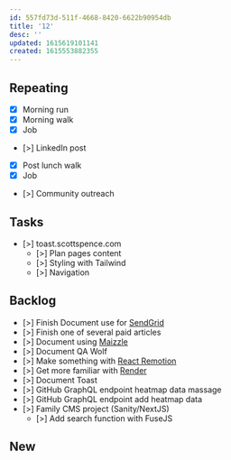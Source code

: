 ```yaml
---
id: 557fd73d-511f-4668-8420-6622b90954db
title: '12'
desc: ''
updated: 1615619101141
created: 1615553882355
---
```


## Repeating

- [x] Morning run
- [x] Morning walk
- [x] Job
- [>] LinkedIn post
- [x] Post lunch walk
- [x] Job
- [>] Community outreach

## Tasks

- [>] toast.scottspence.com
  - [>] Plan pages content
  - [>] Styling with Tailwind
  - [>] Navigation

## Backlog

- [>] Finish Document use for [SendGrid]
- [>] Finish one of several paid articles
- [>] Document using [Maizzle]
- [>] Document QA Wolf
- [>] Make something with [React Remotion]
- [>] Get more familiar with [Render]
- [>] Document Toast
- [>] GitHub GraphQL endpoint heatmap data massage
- [>] GitHub GraphQL endpoint add heatmap data
- [>] Family CMS project (Sanity/NextJS)
  - [>] Add search function with FuseJS

## New

<!-- Links -->

[react remotion]:
  https://twitter.com/JNYBGR/status/1358824089960542208
[maizzle]: https://maizzle.com/
[sendgrid]: https://app.sendgrid.com
[render]: https://render.com/
